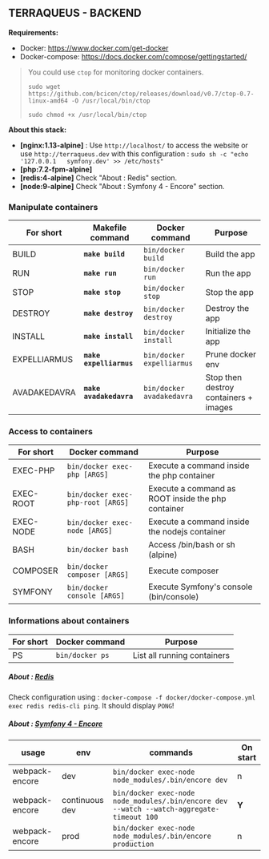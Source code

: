 ## TERRAQUEUS - BACKEND

**Requirements:**

* Docker: https://www.docker.com/get-docker
* Docker-compose: https://docs.docker.com/compose/gettingstarted/

> You could use ```ctop``` for monitoring docker containers.
>
>```sudo wget https://github.com/bcicen/ctop/releases/download/v0.7/ctop-0.7-linux-amd64 -O /usr/local/bin/ctop```
>
>```sudo chmod +x /usr/local/bin/ctop```

**About this stack:**

* **[nginx:1.13-alpine]** :  Use ```http://localhost/``` to access the website or use ```http://terraqueus.dev``` with this configuration : ```sudo sh -c "echo '127.0.0.1   symfony.dev' >> /etc/hosts"```
* **[php:7.2-fpm-alpine]** 
* **[redis:4-alpine]** Check "About : Redis" section.
* **[node:9-alpine]** Check "About : Symfony 4 - Encore" section.

### Manipulate containers

| **For short** | **Makefile command**        | **Docker command**                  | **Purpose**                          |
|---------------|-----------------------------|-------------------------------------|---------------------------------------|
| BUILD         | **```make build```**        | ```bin/docker build```              | Build the app                         |
| RUN           | **```make run```**          | ```bin/docker run```                | Run the app                           |
| STOP          | **```make stop```**         | ```bin/docker stop```               | Stop the app                          |
| DESTROY       | **```make destroy```**      | ```bin/docker destroy```            | Destroy the app                       |
| INSTALL       | **```make install```**      | ```bin/docker install```            | Initialize the app                    |
| EXPELLIARMUS  | **```make expelliarmus```** | ```bin/docker expelliarmus```       | Prune docker env                      |
| AVADAKEDAVRA  | **```make avadakedavra```** | ```bin/docker avadakedavra```       | Stop then destroy containers + images |

### Access to containers

| **For short** | **Docker command**                    | **Purpose**                                            |
|---------------|---------------------------------------|--------------------------------------------------------|
| EXEC-PHP      | ```bin/docker exec-php [ARGS]```      | Execute a command inside the php container             |
| EXEC-ROOT     | ```bin/docker exec-php-root [ARGS]``` | Execute a command as ROOT inside the php container     |
| EXEC-NODE     | ```bin/docker exec-node [ARGS]```     | Execute a command inside the nodejs container          |
| BASH          | ```bin/docker bash```                 | Access /bin/bash or sh (alpine)                        |
| COMPOSER      | ```bin/docker composer [ARGS]```      | Execute composer                                       |
| SYMFONY       | ```bin/docker console [ARGS]```       | Execute Symfony's console (bin/console)                |

### Informations about containers

| **For short** | **Docker command**                           | **Purpose**                           |
|---------------|----------------------------------------------|---------------------------------------|
| PS            | ```bin/docker ps```                          | List all running containers           |

##### About : [Redis](https://redis.io/)

Check configuration using : ```docker-compose -f docker/docker-compose.yml exec redis redis-cli ping```.
It should display ```PONG```!

##### About : [Symfony 4 - Encore ](https://symfony.com/doc/current/frontend.html)

| **usage**      | **env**        | **commands**                                                                                  | **On start** |
|----------------|----------------|-----------------------------------------------------------------------------------------------|--------------|
| webpack-encore | dev            | ```bin/docker exec-node node_modules/.bin/encore dev```                                       | n            |
| webpack-encore | continuous dev | ```bin/docker exec-node node_modules/.bin/encore dev --watch --watch-aggregate-timeout 100``` | **Y**        |
| webpack-encore | prod           | ```bin/docker exec-node node_modules/.bin/encore production```                                | n            |